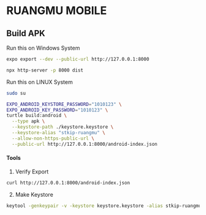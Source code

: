 # RUANGMU MOBILE

## Build APK

Run this on Windows System

```bash
expo export --dev --public-url http://127.0.0.1:8000
```

```bash
npx http-server -p 8000 dist
```

Run this on LINUX System

```bash
sudo su
```

```bash
EXPO_ANDROID_KEYSTORE_PASSWORD="1010123" \
EXPO_ANDROID_KEY_PASSWORD="1010123" \
turtle build:android \
  --type apk \
  --keystore-path ./keystore.keystore \
  --keystore-alias "stkip-ruangmu" \
  --allow-non-https-public-url \
  --public-url http://127.0.0.1:8000/android-index.json
```

#### Tools

1. Verify Export

```bash
curl http://127.0.0.1:8000/android-index.json
```

2. Make Keystore

```bash
keytool -genkeypair -v -keystore keystore.keystore -alias stkip-ruangmu -keyalg RSA -keysize 2048 -validity 10000
```
